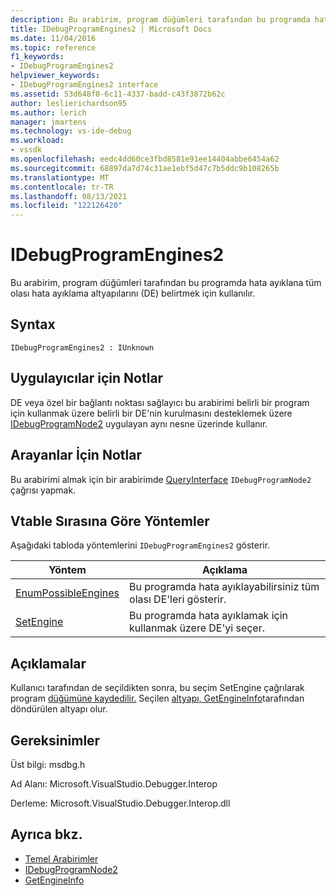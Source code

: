 ```yaml
---
description: Bu arabirim, program düğümleri tarafından bu programda hata ayıklana tüm olası hata ayıklama altyapılarını (DE) belirtmek için kullanılır.
title: IDebugProgramEngines2 | Microsoft Docs
ms.date: 11/04/2016
ms.topic: reference
f1_keywords:
- IDebugProgramEngines2
helpviewer_keywords:
- IDebugProgramEngines2 interface
ms.assetid: 53d648f0-6c11-4337-badd-c43f3872b62c
author: leslierichardson95
ms.author: lerich
manager: jmartens
ms.technology: vs-ide-debug
ms.workload:
- vssdk
ms.openlocfilehash: eedc4dd60ce3fbd8581e91ee14404abbe6454a62
ms.sourcegitcommit: 68897da7d74c31ae1ebf5d47c7b5ddc9b108265b
ms.translationtype: MT
ms.contentlocale: tr-TR
ms.lasthandoff: 08/13/2021
ms.locfileid: "122126420"
---
```

# <a name="idebugprogramengines2"></a>IDebugProgramEngines2
Bu arabirim, program düğümleri tarafından bu programda hata ayıklana tüm olası hata ayıklama altyapılarını (DE) belirtmek için kullanılır.

## <a name="syntax"></a>Syntax

```
IDebugProgramEngines2 : IUnknown
```

## <a name="notes-for-implementers"></a>Uygulayıcılar için Notlar
 DE veya özel bir bağlantı noktası sağlayıcı bu arabirimi belirli bir program için kullanmak üzere belirli bir DE'nin kurulmasını desteklemek üzere [IDebugProgramNode2](../../../extensibility/debugger/reference/idebugprogramnode2.md) uygulayan aynı nesne üzerinde kullanır.

## <a name="notes-for-callers"></a>Arayanlar İçin Notlar
 Bu arabirimi almak için bir arabirimde [QueryInterface](/cpp/atl/queryinterface) `IDebugProgramNode2` çağrısı yapmak.

## <a name="methods-in-vtable-order"></a>Vtable Sırasına Göre Yöntemler
 Aşağıdaki tabloda yöntemlerini `IDebugProgramEngines2` gösterir.

|Yöntem|Açıklama|
|------------|-----------------|
|[EnumPossibleEngines](../../../extensibility/debugger/reference/idebugprogramengines2-enumpossibleengines.md)|Bu programda hata ayıklayabilirsiniz tüm olası DE'leri gösterir.|
|[SetEngine](../../../extensibility/debugger/reference/idebugprogramengines2-setengine.md)|Bu programda hata ayıklamak için kullanmak üzere DE'yi seçer.|

## <a name="remarks"></a>Açıklamalar
 Kullanıcı tarafından de seçildikten sonra, bu seçim SetEngine çağrılarak program [düğümüne kaydedilir.](../../../extensibility/debugger/reference/idebugprogramengines2-setengine.md) Seçilen [altyapı, GetEngineInfo](../../../extensibility/debugger/reference/idebugprogramnode2-getengineinfo.md)tarafından döndürülen altyapı olur.

## <a name="requirements"></a>Gereksinimler
 Üst bilgi: msdbg.h

 Ad Alanı: Microsoft.VisualStudio.Debugger.Interop

 Derleme: Microsoft.VisualStudio.Debugger.Interop.dll

## <a name="see-also"></a>Ayrıca bkz.
- [Temel Arabirimler](../../../extensibility/debugger/reference/core-interfaces.md)
- [IDebugProgramNode2](../../../extensibility/debugger/reference/idebugprogramnode2.md)
- [GetEngineInfo](../../../extensibility/debugger/reference/idebugprogramnode2-getengineinfo.md)
